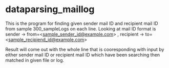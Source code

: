 # dataparsing_maillog
This is the program for finding given sender mail ID and recipient mail ID from sample 300_sampleLogs on each line.
Looking at mail ID format is 
  sender ->   from=\<sample_sender_id@example.com\> ,
  recipient -> to=\<sample_recipiend_id@example.com\>
  
Result will come out with the whole line that is cooresponding with input by either sender mail ID or recipient mail ID which have been searching then matched in given file or log.
  
